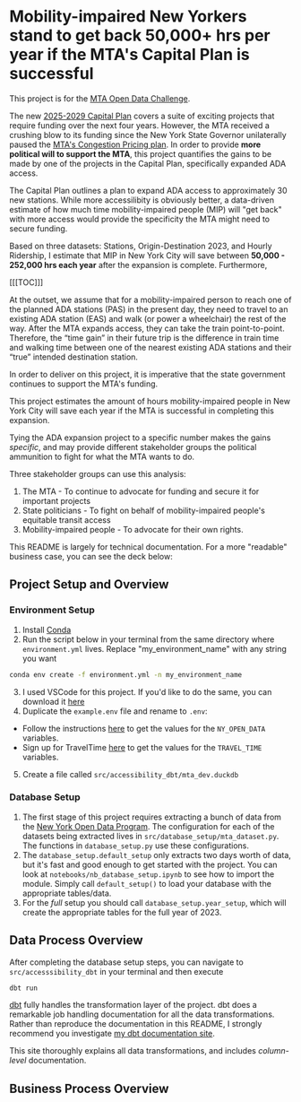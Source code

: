 # Mobility-impaired New Yorkers stand to get back 50,000+ hrs per year if the MTA's Capital Plan is successful
This project is for the [MTA Open Data Challenge](https://new.mta.info/article/mta-open-data-challenge). 

The new [2025-2029 Capital Plan](https://future.mta.info/capitalplan/) covers a suite of exciting projects that require funding over the next four years. However, the MTA received a crushing blow to its funding since the New York State Governor unilaterally paused the [MTA's Congestion Pricing plan](https://www.governor.ny.gov/news/what-they-are-saying-governor-hochul-announces-pause-congestion-pricing-address-rising-cost). In order to provide **more political will to support the MTA**, this project quantifies the gains to be made by one of the projects in the Capital Plan, specifically expanded ADA access.  

The Capital Plan outlines a plan to expand ADA access to approximately 30 new stations. While more accessilibity is obviously better, a data-driven estimate of how much time mobility-impaired people (MIP) will "get back" with more access would provide the specificity the MTA might need to secure funding. 

Based on three datasets: Stations, Origin-Destination 2023, and Hourly Ridership, I estimate that MIP in New York City will save between **50,000 - 252,000 hrs each year** after the expansion is complete. Furthermore, 

[[[TOC]]]

At the outset, we assume that for a mobility-impaired person to reach one of the planned ADA stations (PAS) in the present day, they need to travel to an existing ADA station (EAS) and walk (or power a wheelchair) the rest of the way. After the MTA expands access, they can take the train point-to-point. Therefore, the “time gain” in their future trip is the difference in train time and walking time between one of the nearest existing ADA stations and their “true” intended destination station. 

In order to deliver on this project, it is imperative that the state government continues to support the MTA's funding. 

This project estimates the amount of hours mobility-impaired people in New York City will save each year if the MTA is successful in completing this expansion. 

Tying the ADA expansion project to a specific number makes the gains *specific*, and may provide different stakeholder groups the political ammunition to fight for what the MTA wants to do. 

Three stakeholder groups can use this analysis: 
1. The MTA - To continue to advocate for funding and secure it for important projects 
2. State politicians - To fight on behalf of mobility-impaired people's equitable transit access
3. Mobility-impaired people - To advocate for their own rights. 

This README is largely for technical documentation. For a more "readable" business case, you can see the deck below: 

## Project Setup and Overview
### Environment Setup
1. Install [Conda](anaconda.org)
2. Run the script below in your terminal from the same directory where `environment.yml` lives. Replace "my_environment_name" with any string you want

```bash
conda env create -f environment.yml -n my_environment_name
```
3. I used VSCode for this project. If you'd like to do the same, you can download it [here](https://code.visualstudio.com/download)
4. Duplicate the `example.env` file and rename to `.env`: 
- Follow the instructions [here](https://support.socrata.com/hc/en-us/articles/115004055807-How-to-Sign-Up-for-a-Tyler-Data-Insights-ID) to get the values for the `NY_OPEN_DATA` variables. 
- Sign up for TravelTime [here](https://account.traveltime.com/login) to get the values for the `TRAVEL_TIME` variables. 
5. Create a file called `src/accessibility_dbt/mta_dev.duckdb`

### Database Setup
1. The first stage of this project requires extracting a bunch of data from the 
[New York Open Data Program](https://data.ny.gov/browse?Dataset-Information_Agency=Metropolitan+Transportation+Authority). The configuration for each of the datasets being extracted lives in `src/database_setup/mta_dataset.py`. The functions in `database_setup.py` use these configurations. 
2. The `database_setup.default_setup` only extracts two days worth of data, but it's fast and good enough to get started with the project. You can look at `notebooks/nb_database_setup.ipynb` to see how to import the module. Simply call `default_setup()` to load your database with the appropriate tables/data. 
3. For the *full* setup you should call `database_setup.year_setup`, which will create the appropriate tables for the full year of 2023. 

## Data Process Overview

After completing the database setup steps, you can navigate to `src/accesssibility_dbt` in your terminal and then execute 

```bash
dbt run
```

[dbt](https://www.getdbt.com) fully handles the transformation layer of the project. dbt does a remarkable job handling documentation for all the data transformations. Rather than reproduce the documentation in this README, I strongly recommend you investigate [my dbt documentation site](https://mta-open-data-challenge.netlify.app/#!/overview). 

This site thoroughly explains all data transformations, and includes *column-level* documentation.  


## Business Process Overview
